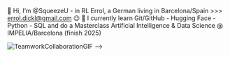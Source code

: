 👋 Hi, I’m @SqueezeU - in RL Errol, a German living in Barcelona/Spain >>> errol.dickl@gmail.com 😉
🌱 I currently learn Git/GitHub - Hugging Face - Python - SQL and do a Masterclass Artificial Intelligence & Data Science @ IMPELIA/Barcelona (finish 2025)

![TeamworkCollaborationGIF](https://github.com/user-attachments/assets/ea40ff9d-3fbc-47d1-8f1d-26a3b198c46b)
-->
